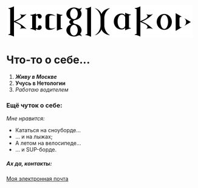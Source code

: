 ![Alt text](Images/Kruglyakov_ambigramm-86377.png)

# Что-то о себе...

1. ***Живу в Москве***
2. **Учусь в Нетологии**
3. *Работаю водителем*
   
### Ещё чуток о себе:
 _Мне нравится:_
- Кататься на сноуборде...
- ... и на лыжах;
- А летом на велосипеде...
- ... и SUP-борде.

##### Ах да, контакты:
[Моя электронная почта](nikosha81@mail.ru)